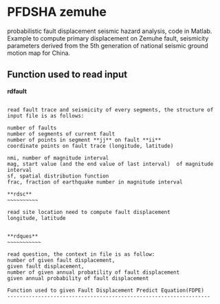 PFDSHA  zemuhe
===============
probabilistic fault displacement seismic hazard analysis, code in Matlab.
Example to compute primary displacement on Zemuhe fault,
seismicity parameters derived from the 5th generation of national seismic ground motion map for China.



Function used to read input
------------------------------


**rdfault** 
~~~~~~~~~~~~~

read fault trace and seismicity of every segments, the structure of input file is as follows:

number of faults
number of segments of current fault
number of points in segment **jj** on fault **ii**
coordinate points on fault trace (longitude, latitude)

nmi, number of magnitude interval
mag, start value (and the end value of last interval)  of magnitude interval
sf, spatial distribution function
frac, fraction of earthquake number in magnitude interval

**rdsc**
~~~~~~~~~~

read site location need to compute fault displacement
longitude, latitude


**rdques**
~~~~~~~~~~~

read question, the context in file is as follow:
number of given fault displacement,
given fault displacement,
number of given annual probatility of fault displacement
given annual probability of fault displacement

Function used to given Fault Displacement Predict Equation(FDPE) 
------------------------------------------------------------------



